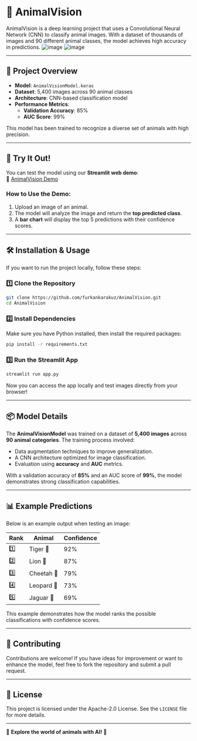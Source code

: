 # 🐾 AnimalVision

AnimalVision is a deep learning project that uses a Convolutional Neural Network (CNN) to classify animal images. With a dataset of thousands of images and 90 different animal classes, the model achieves high accuracy in predictions.
![image](https://github.com/user-attachments/assets/10572dae-9988-43b2-a17e-88074df5e858)
![image](https://github.com/user-attachments/assets/b1265c08-13a5-4f85-9e03-905d55b82fbd)

---

## 📌 Project Overview

- **Model**: `AnimalVisionModel.keras`
- **Dataset**: 5,400 images across 90 animal classes
- **Architecture**: CNN-based classification model
- **Performance Metrics**:
  - **Validation Accuracy**: 85%
  - **AUC Score**: 99%

This model has been trained to recognize a diverse set of animals with high precision.

---

## 🚀 Try It Out!

You can test the model using our **Streamlit web demo**:  
🔗 [AnimalVision Demo](https://animalvision.streamlit.app)

### How to Use the Demo:
1. Upload an image of an animal.
2. The model will analyze the image and return the **top predicted class**.
3. A **bar chart** will display the top 5 predictions with their confidence scores.

---

## 🛠 Installation & Usage

If you want to run the project locally, follow these steps:

### 1️⃣ Clone the Repository
```bash
git clone https://github.com/furkankarakuz/AnimalVision.git
cd AnimalVision
```

### 2️⃣ Install Dependencies
Make sure you have Python installed, then install the required packages:
```bash
pip install -r requirements.txt
```

### 3️⃣ Run the Streamlit App
```bash
streamlit run app.py
```

Now you can access the app locally and test images directly from your browser!

---

## 📦 Model Details

The **AnimalVisionModel** was trained on a dataset of **5,400 images** across **90 animal categories**. The training process involved:
- Data augmentation techniques to improve generalization.
- A CNN architecture optimized for image classification.
- Evaluation using **accuracy** and **AUC** metrics.

With a validation accuracy of **85%** and an AUC score of **99%**, the model demonstrates strong classification capabilities.

---

## 📊 Example Predictions
Below is an example output when testing an image:

| Rank | Animal | Confidence |
|------|--------|------------|
| 1️⃣  | Tiger 🐯 | 92% |
| 2️⃣  | Lion 🦁 | 87% |
| 3️⃣  | Cheetah 🐆 | 79% |
| 4️⃣  | Leopard 🐆 | 73% |
| 5️⃣  | Jaguar 🐆 | 69% |

This example demonstrates how the model ranks the possible classifications with confidence scores.

---

## 📢 Contributing

Contributions are welcome! If you have ideas for improvement or want to enhance the model, feel free to fork the repository and submit a pull request.

---

## 📜 License

This project is licensed under the Apache-2.0 License. See the `LICENSE` file for more details.

---

🐾 **Explore the world of animals with AI!** 🎉

